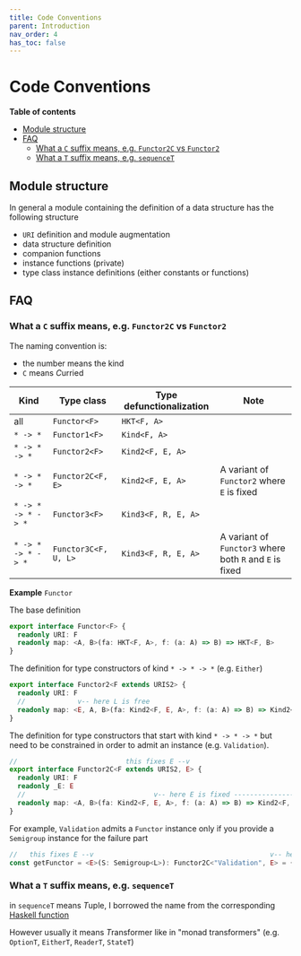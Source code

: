 ```yaml
---
title: Code Conventions
parent: Introduction
nav_order: 4
has_toc: false
---
```


# Code Conventions

<!-- START doctoc generated TOC please keep comment here to allow auto update -->
<!-- DON'T EDIT THIS SECTION, INSTEAD RE-RUN doctoc TO UPDATE -->
**Table of contents**

- [Module structure](#module-structure)
- [FAQ](#faq)
  - [What a `C` suffix means, e.g. `Functor2C` vs `Functor2`](#what-a-c-suffix-means-eg-functor2c-vs-functor2)
  - [What a `T` suffix means, e.g. `sequenceT`](#what-a-t-suffix-means-eg-sequencet)

<!-- END doctoc generated TOC please keep comment here to allow auto update -->

## Module structure

In general a module containing the definition of a data structure has the following structure

- `URI` definition and module augmentation
- data structure definition
- companion functions
- instance functions (private)
- type class instance definitions (either constants or functions)

## FAQ

### What a `C` suffix means, e.g. `Functor2C` vs `Functor2`

The naming convention is:

- the number means the kind
- `C` means *C*urried

| Kind               | Type class           | Type defunctionalization | Note                                                    |
| ------------------ | -------------------- | ------------------------ | ------------------------------------------------------- |
| all                | `Functor<F>`         | `HKT<F, A>`              |                                                         |
| `* -> *`           | `Functor1<F>`        | `Kind<F, A>`             |                                                         |
| `* -> * -> *`      | `Functor2<F>`        | `Kind2<F, E, A>`         |                                                         |
| `* -> * -> *`      | `Functor2C<F, E>`    | `Kind2<F, E, A>`         | A variant of `Functor2` where `E` is fixed              |
| `* -> * -> * -> *` | `Functor3<F>`        | `Kind3<F, R, E, A>`      |                                                         |
| `* -> * -> * -> *` | `Functor3C<F, U, L>` | `Kind3<F, R, E, A>`      | A variant of `Functor3` where both `R` and `E` is fixed |

**Example** `Functor`

The base definition

```ts
export interface Functor<F> {
  readonly URI: F
  readonly map: <A, B>(fa: HKT<F, A>, f: (a: A) => B) => HKT<F, B>
}
```

The definition for type constructors of kind `* -> * -> *` (e.g. `Either`)

```ts
export interface Functor2<F extends URIS2> {
  readonly URI: F
  //             v-- here L is free
  readonly map: <E, A, B>(fa: Kind2<F, E, A>, f: (a: A) => B) => Kind2<F, E, B>
}
```

The definition for type constructors that start with kind `* -> * -> *` but need to be constrained in order to admit an instance (e.g. `Validation`).

```ts
//                           this fixes E --v
export interface Functor2C<F extends URIS2, E> {
  readonly URI: F
  readonly _E: E
  //                                v-- here E is fixed ---------------v
  readonly map: <A, B>(fa: Kind2<F, E, A>, f: (a: A) => B) => Kind2<F, E, B>
}
```

For example, `Validation` admits a `Functor` instance only if you provide a `Semigroup` instance for the failure part

```ts
//   this fixes E --v                                            v-- here E is fixed
const getFunctor = <E>(S: Semigroup<L>): Functor2C<"Validation", E> = { ... }
```

### What a `T` suffix means, e.g. `sequenceT`

in `sequenceT` means *T*uple, I borrowed the name from the corresponding [Haskell function](http://hackage.haskell.org/package/tuple-0.3.0.2/docs/Data-Tuple-Sequence.html)

However usually it means *T*ransformer like in "monad transformers" (e.g. `OptionT`, `EitherT`, `ReaderT`, `StateT`)
